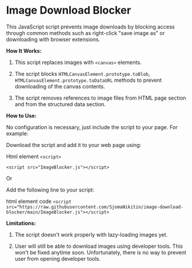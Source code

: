 # Image Download Blocker

This JavaScript script prevents image downloads by blocking access through common methods such as right-click "save image as" or downloading with browser extensions.

**How It Works:**

1. This script replaces images with `<canvas>` elements.
   
2. The script blocks `HTMLCanvasElement.prototype.toBlob`, `HTMLCanvasElement.prototype.toDataURL` methods to prevent downloading of the canvas contents.
   
3. The script removes references to image files from HTML page <head> section and from the structured data section.

**How to Use:**


No configuration is necessary, just include the script to your page. For example:

Download the script and add it to your web page using:

Html element `<script>`

`<script src="ImageBlocker.js"></script>`

Or

Add the following line to your script:

html element code
`<script src="https://raw.githubusercontent.com/SjomaNikitin/image-download-blocker/main/ImageBlocker.js"></script>`

**Limitations:**

1. The script doesn't work properly with lazy-loading images yet.

2. User will still be able to download images using developer tools. This won't be fixed anytime soon. Unfortunately, there is no way to prevent user from opening developer tools.

